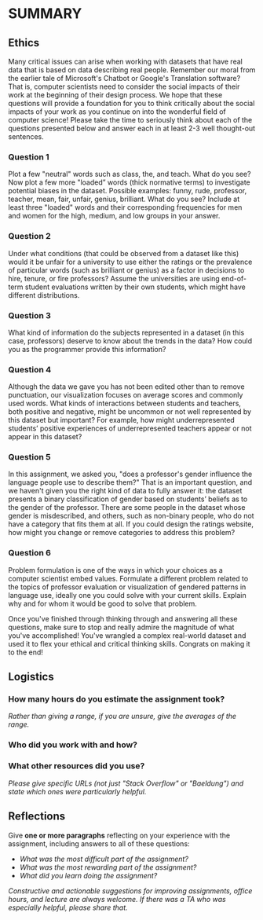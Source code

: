 # SUMMARY


## Ethics

Many critical issues can arise when working with datasets that have real data that is based on data describing real people. Remember our moral from the earlier tale of Microsoft's Chatbot or Google's Translation software? That is, computer scientists need to consider the social impacts of their work at the beginning of their design process. We hope that these questions will provide a foundation for you to think critically about the social impacts of your work as you continue on into the wonderful field of computer science! Please take the time to seriously think about each of the questions presented below and answer each in at least 2-3 well thought-out sentences.

### Question 1
Plot a few "neutral" words such as class, the, and teach. What do you see? Now plot a few more "loaded” words (thick normative terms) to investigate potential biases in the dataset. Possible examples: funny, rude, professor, teacher, mean, fair, unfair, genius, brilliant. What do you see? Include at least three "loaded" words and their corresponding frequencies for men and women for the high, medium, and low groups in your answer.

### Question 2
Under what conditions (that could be observed from a dataset like this) would it be unfair for a university to use either the ratings or the prevalence of particular words (such as brilliant or genius) as a factor in decisions to hire, tenure, or fire professors? Assume the universities are using end-of-term student evaluations written by their own students, which might have different distributions.

### Question 3
What kind of information do the subjects represented in a dataset (in this case, professors) deserve to know about the trends in the data? How could you as the programmer provide this information?

### Question 4
Although the data we gave you has not been edited other than to remove punctuation, our visualization focuses on average scores and commonly used words. What kinds of interactions between students and teachers, both positive and negative, might be uncommon or not well represented by this dataset but important? For example, how might underrepresented students’ positive experiences of underrepresented teachers appear or not appear in this dataset?

### Question 5
In this assignment, we asked you, "does a professor's gender influence the language people use to describe them?" That is an important question, and we haven't given you the right kind of data to fully answer it: the dataset presents a binary classification of gender based on students’ beliefs as to the gender of the professor. There are some people in the dataset whose gender is misdescribed, and others, such as non-binary people, who do not have a category that fits them at all. If you could design the ratings website, how might you change or remove categories to address this problem?

### Question 6
Problem formulation is one of the ways in which your choices as a computer scientist embed values. Formulate a different problem related to the topics of professor evaluation or visualization of gendered patterns in language use, ideally one you could solve with your current skills. Explain why and for whom it would be good to solve that problem.

Once you've finished through thinking through and answering all these questions, make sure to stop and really admire the magnitude of what you've accomplished! You've wrangled a complex real-world dataset and used it to flex your ethical and critical thinking skills. Congrats on making it to the end!

## Logistics

### How many hours do you estimate the assignment took?

_Rather than giving a range, if you are unsure, give the averages of the range._

### Who did you work with and how?


### What other resources did you use?

_Please give specific URLs (not just "Stack Overflow" or "Baeldung") and
state which ones were particularly helpful._

## Reflections

Give **one or more paragraphs** reflecting on your experience with the
assignment, including answers to all of these questions:

* _What was the most difficult part of the assignment?_
* _What was the most rewarding part of the assignment?_
* _What did you learn doing the assignment?_

_Constructive and actionable suggestions for improving assignments, office
hours, and lecture are always welcome. If there was a TA who was especially
helpful, please share that._ 
